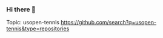### Hi there 👋

<!--
**mia-fabi/mia-fabi** is a ✨ _special_ ✨ repository because its `README.md` (this file) appears on your GitHub profile.

Here are some ideas to get you started:

- 🔭 I’m currently working on ... schoolwork for my Master's Degree.
- 🌱 I’m currently learning ... about data curation for my Masters in Library and Information Science.
- 👯 I’m looking to collaborate on ... 
- 🤔 I’m looking for help with ...
- 💬 Ask me about ... books!
- 📫 How to reach me: ... mf3367@drexel.edu
- 😄 Pronouns: ... she/her
- ⚡ Fun fact: ... I can pogo stick and jump rope at the same time!
-->
Topic: usopen-tennis <https://github.com/search?q=usopen-tennis&type=repositories> 
